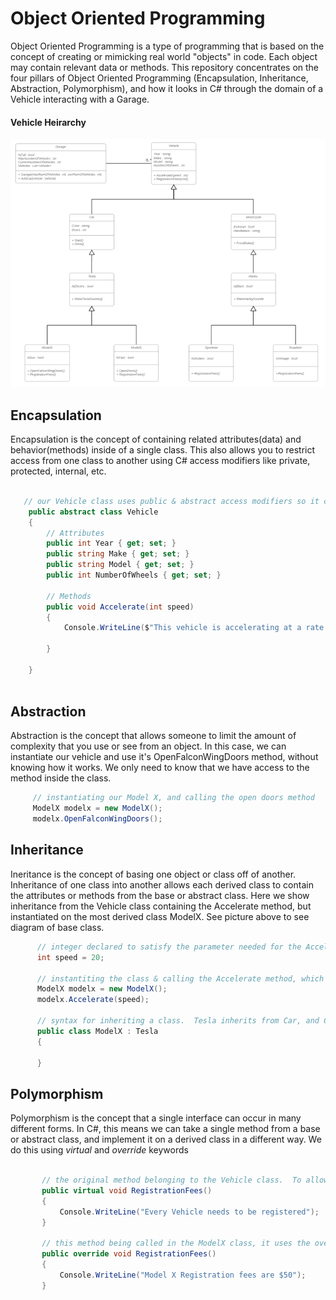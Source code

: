
# Object Oriented Programming
Object Oriented Programming is a type of programming that is based on the concept of creating or mimicking real world "objects" in code.  Each object may contain relevant data or methods.  This repository concentrates on the four pillars of Object Oriented Programming (Encapsulation, Inheritance, Abstraction, Polymorphism), and how it looks in C# through the domain of a Vehicle interacting with a Garage.  

#### Vehicle Heirarchy 

![O O P U M L](Garage/Assets/OOP_UML.png)

## Encapsulation
Encapsulation is the concept of containing related attributes(data) and behavior(methods) inside of a single class.  This also allows you to restrict access from one class to another using C# access modifiers like private, protected, internal, etc.

```c#

   // our Vehicle class uses public & abstract access modifiers so it can be accessed by other derived classes, but all of the attributes are encapsulated inside of this class
    public abstract class Vehicle
    {
        // Attributes
        public int Year { get; set; }
        public string Make { get; set; }
        public string Model { get; set; }
        public int NumberOfWheels { get; set; }

        // Methods
        public void Accelerate(int speed)
        {
            Console.WriteLine($"This vehicle is accelerating at a rate of {speed} mph");

        }

    }
    
```

## Abstraction
Abstraction is the concept that allows someone to limit the amount of complexity that you use or see from an object.  In this case, we can instantiate our vehicle and use it's OpenFalconWingDoors method, without knowing how it works.  We only need to know that we have access to the method inside the class.

```c#
     // instantiating our Model X, and calling the open doors method
     ModelX modelx = new ModelX();
     modelx.OpenFalconWingDoors();
```

## Inheritance
Ineritance is the concept of basing one object or class off of another. Inheritance of one class into another allows each derived class to contain the attributes or methods from the base or abstract class.  Here we show inheritance from the Vehicle class containing the Accelerate method, but instantiated on the most derived class ModelX.  See picture above to see diagram of base class.

```c#
      // integer declared to satisfy the parameter needed for the Accelerate method
      int speed = 20;
       
      // instantiting the class & calling the Accelerate method, which is a method inherited from our Vehicle class
      ModelX modelx = new ModelX();
      modelx.Accelerate(speed);
       
      // syntax for inheriting a class.  Tesla inherits from Car, and Car inherits from Vehicle, so ModelX can inherit properites from Vehicle.
      public class ModelX : Tesla
      {
       
      }

```

## Polymorphism
Polymorphism is the concept that a single interface can occur in many different forms.  In C#, this means we can take a single method from a base or abstract class, and implement it on a derived class in a different way.  We do this using *virtual* and *override* keywords
```c#
  
       // the original method belonging to the Vehicle class.  To allow a method to be changed on a derived class, it must use the virtual keyword
       public virtual void RegistrationFees()
       {
           Console.WriteLine("Every Vehicle needs to be registered");
       }
        
       // this method being called in the ModelX class, it uses the override keyword to allow changes to the implementation of the method.  When called in our program, it will output our new string to the console
       public override void RegistrationFees()
       {
           Console.WriteLine("Model X Registration fees are $50");
       }


```
